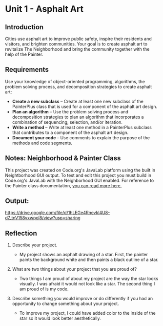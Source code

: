 # Unit 1 - Asphalt Art

## Introduction

Cities use asphalt art to improve public safety, inspire their residents and visitors, and brighten communities. Your goal is to create asphalt art to revitalize The Neighborhood and bring the community together with the help of the Painter.

## Requirements

Use your knowledge of object-oriented programming, algorithms, the problem solving process, and decomposition strategies to create asphalt art:
- **Create a new subclass** – Create at least one new subclass of the PainterPlus class that is used for a component of the asphalt art design.
- **Plan an algorithm** – Use the problem solving process and decomposition strategies to plan an algorithm that incorporates a combination of sequencing, selection, and/or iteration.
- **Write a method** – Write at least one method in a PainterPlus subclass that contributes to a component of the asphalt art design.
- **Document your code** – Use comments to explain the purpose of the methods and code segments.

## Notes: Neighborhood & Painter Class

This project was created on Code.org's JavaLab platform using the built in Neightborhood GUI output. To test and edit this project you must build in Code.org's JavaLab with the Neighborhood GUI enabled. For reference to the Painter class documentation, [you can read more here.](https://studio.code.org/docs/ide/javalab/classes/Painter)

## Output:

https://drive.google.com/file/d/1hLEGe4Rnevkl4U8-d7_tnV158vxwpol8/view?usp=sharing

## Reflection

1. Describe your project.

   - My project shows an asphalt drawing of a star. First, the painter paints the background white and then paints a black outline of a star.

2. What are two things about your project that you are proud of?

   - Two things I am proud of about my project are the way the star looks visually. I was afraid it would not look like a star. The second thing I am proud of is my code. 

3. Describe something you would improve or do differently if you had an opportunity to change something about your project.

   - To improve my project, I could have added color to the inside of the star so it would look better aesthetically.